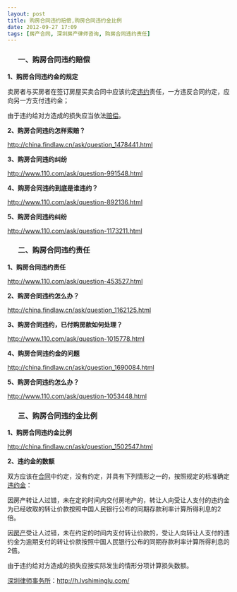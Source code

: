 ```yaml
---
layout: post
title: 购房合同违约赔偿,购房合同违约金比例
date: 2012-09-27 17:09
tags: [房产合同, 深圳房产律师咨询, 购房合同违约责任]
---
```

<ol>
<h3>一、购房合同违约赔偿</h3>
</ol>
<strong>1、购房合同违约金的规定</strong>

卖房者与买房者在签订房屋买卖合同中应该约定<a href="http://h.lvshiminglu.com/law/847.html">违约</a>责任，一方违反合同约定，应向另一方支付违约金；

由于违约给对方造成的损失应当依法<a href="http://h.lvshiminglu.com/law/734.html">赔偿</a>。

<strong>2、购房合同违约怎样索赔？</strong>

http://china.findlaw.cn/ask/question_1478441.html

<strong>3、购房合同违约纠纷</strong>

http://www.110.com/ask/question-991548.html

<strong>4、购房合同违约到底是谁违约？</strong>

http://www.110.com/ask/question-892136.html

<strong>5、购房合同违约纠纷</strong>

http://www.110.com/ask/question-1173211.html
<ol>
<h3>二、购房合同违约责任</h3>
</ol>
<strong>1、购房合同违约责任</strong>

http://www.110.com/ask/question-453527.html

<strong>2、购房合同违约怎么办？</strong>

http://china.findlaw.cn/ask/question_1162125.html

<strong>3、购房合同违约，已付购房款如何处理？</strong>

http://www.110.com/ask/question-1015778.html

<strong>4、购房合同违约金的问题</strong>

http://china.findlaw.cn/ask/question_1690084.html

<strong>5、购房合同违约怎么办？</strong>

http://www.110.com/ask/question-1053448.html
<ol>
<h3>三、购房合同违约金比例</h3>
</ol>
<strong>1、购房合同违约金比例</strong>

http://china.findlaw.cn/ask/question_1502547.html

<strong>2、违约金的数额</strong>

双方应该在<a href="http://h.lvshiminglu.com/law/729.html">合同</a>中约定，没有约定，并具有下列情形之一的，按照规定的标准确定<a href="http://h.lvshiminglu.com/law/721.html">违约金</a>：

因房产转让人过错，未在定的时间内交付房地产的，转让人向受让人支付的违约金为已经收取的转让价款按照中国人民银行公布的同期存款利率计算所得利息的2倍。

因<a href="http://h.lvshiminglu.com/law/711.html">房产</a>受让人过错，未在约定的时间内支付转让价款的，受让人向转让人支付的违约金为逾期支付的转让价款按照中国人民银行公布的同期存款利率计算所得利息的2倍。

由于违约给对方造成的损失应按实际发生的情形分项计算损失数额。

<a href="http://h.lvshiminglu.com/">深圳律师事务所</a>：<a href="http://h.lvshiminglu.com/">http://h.lvshiminglu.com/</a>

